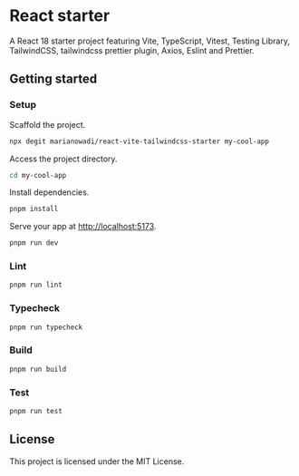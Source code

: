 # React starter

A React 18 starter project featuring Vite, TypeScript, Vitest, Testing Library, TailwindCSS, tailwindcss prettier plugin, Axios, Eslint and Prettier.

## Getting started

### Setup

Scaffold the project.

```bash
npx degit marianowadi/react-vite-tailwindcss-starter my-cool-app
```

Access the project directory.

```bash
cd my-cool-app
```

Install dependencies.

```bash
pnpm install
```

Serve your app at <http://localhost:5173>.

```bash
pnpm run dev
```

### Lint

```bash
pnpm run lint
```

### Typecheck

```bash
pnpm run typecheck
```

### Build

```bash
pnpm run build
```

### Test

```bash
pnpm run test
```

## License

This project is licensed under the MIT License.

